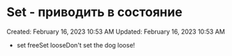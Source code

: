 # Set - приводить в состояние

Created: February 16, 2023 10:53 AM
Updated: February 16, 2023 10:53 AM

- set freeSet looseDon't set the dog loose!